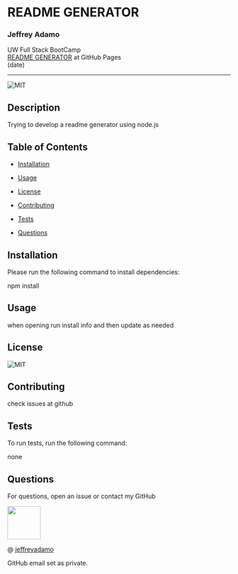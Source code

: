 # README GENERATOR

### Jeffrey Adamo  
UW Full Stack BootCamp  
[README GENERATOR](#) at GitHub Pages  
(date)
***

![MIT](https://img.shields.io/badge/license-MIT-green)

## Description

Trying to develop a readme generator using node.js

## Table of Contents

* [Installation](#installation)

* [Usage](#usage)

* [License](#license)

* [Contributing](#contributing)

* [Tests](#tests)

* [Questions](#questions)

## Installation

Please run the following command to install dependencies:


npm install


## Usage

when opening run install info and then update as needed

## License

![MIT](https://img.shields.io/badge/license-MIT-green)

## Contributing

check issues at github

## Tests

To run tests, run the following command:


none


## Questions

For questions, open an issue or contact my GitHub  


<img src="https://avatars3.githubusercontent.com/u/58490053?v=4" width="75">    

@ [jeffreyadamo](http://www.github.com/jeffreyadamo)  

GitHub email set as private. 